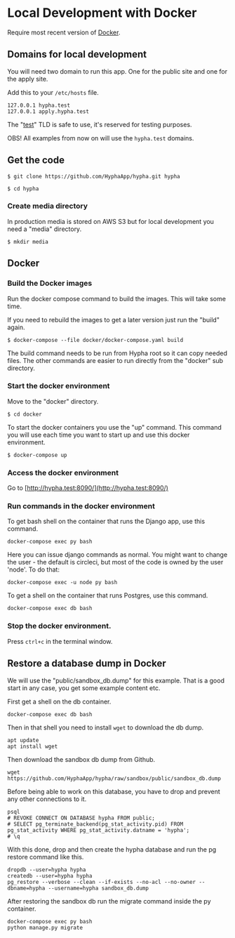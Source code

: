 # Local Development with Docker

Require most recent version of [Docker](https://www.docker.com/get-started).

## Domains for local development

You will need two domain to run this app. One for the public site and one for the apply site.

Add this to your `/etc/hosts` file.

```
127.0.0.1 hypha.test
127.0.0.1 apply.hypha.test
```

The "[test](https://en.wikipedia.org/wiki/.test)" TLD is safe to use, it's reserved for testing purposes.

OBS! All examples from now on will use the `hypha.test` domains.

## Get the code

```
$ git clone https://github.com/HyphaApp/hypha.git hypha

$ cd hypha
```

### Create media directory

In production media is stored on AWS S3 but for local development you need a "media" directory.

```
$ mkdir media
```

## Docker

### Build the Docker images

Run the docker compose command to build the images. This will take some time.

If you need to rebuild the images to get a later version just run the "build" again.

```
$ docker-compose --file docker/docker-compose.yaml build
```

The build command needs to be run from Hypha root so it can copy needed files. The other commands are easier to run directly from the "docker" sub directory.

### Start the docker environment

Move to the "docker" directory.

```
$ cd docker
```

To start the docker containers you use the "up" command. This command you will use each time you want to start up and use this docker environment.

```
$ docker-compose up
```

### Access the docker environment

Go to [http://hypha.test:8090/](http://hypha.test:8090/)

### Run commands in the docker environment

To get bash shell on the container that runs the Django app, use this command.

```
docker-compose exec py bash
```

Here you can issue django commands as normal. You might want to change the user - the default is circleci, but most of the code is owned by the user 'node'. To do that:

`docker-compose exec -u node py bash`

To get a shell on the container that runs Postgres, use this command.

```
docker-compose exec db bash
```

### Stop the docker environment.

Press `ctrl+c` in the terminal window.

## Restore a database dump in Docker

We will use the "public/sandbox\_db.dump" for this example. That is a good start in any case, you get some example content etc.

First get a shell on the db container.

```
docker-compose exec db bash
```

Then in that shell you need to install `wget` to download the db dump.

```
apt update
apt install wget
```

Then download the sandbox db dump from Github.

```
wget https://github.com/HyphaApp/hypha/raw/sandbox/public/sandbox_db.dump
```

Before being able to work on this database, you have to drop and prevent any other connections to it.

```
psql
# REVOKE CONNECT ON DATABASE hypha FROM public;
# SELECT pg_terminate_backend(pg_stat_activity.pid) FROM pg_stat_activity WHERE pg_stat_activity.datname = 'hypha';
# \q
```

With this done, drop and then create the hypha database and run the pg restore command like this.

```
dropdb --user=hypha hypha
createdb --user=hypha hypha
pg_restore --verbose --clean --if-exists --no-acl --no-owner --dbname=hypha --username=hypha sandbox_db.dump
```

After restoring the sandbox db run the migrate command inside the py container.

```
docker-compose exec py bash
python manage.py migrate
```
